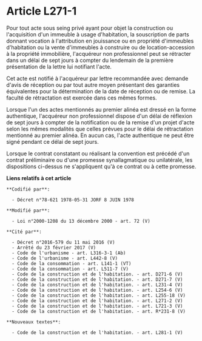 # Article L271-1

Pour tout acte sous seing privé ayant pour objet la construction ou l'acquisition d'un immeuble à usage d'habitation, la
souscription de parts donnant vocation à l'attribution en jouissance ou en propriété d'immeubles d'habitation ou la vente
d'immeubles à construire ou de location-accession à la propriété immobilière, l'acquéreur non professionnel peut se rétracter
dans un délai de sept jours à compter du lendemain de la première présentation de la lettre lui notifiant l'acte.

Cet acte est notifié à l'acquéreur par lettre recommandée avec demande d'avis de réception ou par tout autre moyen présentant
des garanties équivalentes pour la détermination de la date de réception ou de remise. La faculté de rétractation est exercée
dans ces mêmes formes.

Lorsque l'un des actes mentionnés au premier alinéa est dressé en la forme authentique, l'acquéreur non professionnel dispose
d'un délai de réflexion de sept jours à compter de la notification ou de la remise d'un projet d'acte selon les mêmes
modalités que celles prévues pour le délai de rétractation mentionné au premier alinéa. En aucun cas, l'acte authentique ne
peut être signé pendant ce délai de sept jours.

Lorsque le contrat constatant ou réalisant la convention est précédé d'un contrat préliminaire ou d'une promesse
synallagmatique ou unilatérale, les dispositions ci-dessus ne s'appliquent qu'à ce contrat ou à cette promesse.

**Liens relatifs à cet article**

	**Codifié par**:

	  - Décret n°78-621 1978-05-31 JORF 8 JUIN 1978

	**Modifié par**:

	  - Loi n°2000-1208 du 13 décembre 2000 - art. 72 (V)

	**Cité par**:

	  - Décret n°2016-579 du 11 mai 2016 (V)
	  - Arrêté du 23 février 2017 (V)
	  - Code de l'urbanisme - art. L316-3-1 (Ab)
	  - Code de l'urbanisme - art. L442-8 (V)
	  - Code de la consommation - art. L141-1 (VT)
	  - Code de la consommation - art. L511-7 (V)
	  - Code de la construction et de l'habitation. - art. D271-6 (V)
	  - Code de la construction et de l'habitation. - art. D271-7 (V)
	  - Code de la construction et de l'habitation. - art. L231-4 (V)
	  - Code de la construction et de l'habitation. - art. L254-6 (V)
	  - Code de la construction et de l'habitation. - art. L255-18 (V)
	  - Code de la construction et de l'habitation. - art. L271-2 (V)
	  - Code de la construction et de l'habitation. - art. L721-3 (V)
	  - Code de la construction et de l'habitation. - art. R*231-8 (V)

	**Nouveaux textes**:

	  - Code de la construction et de l'habitation. - art. L281-1 (V)
